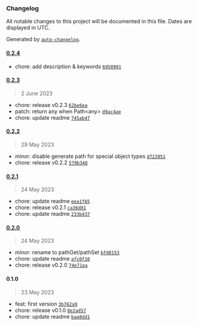 ### Changelog

All notable changes to this project will be documented in this file. Dates are displayed in UTC.

Generated by [`auto-changelog`](https://github.com/CookPete/auto-changelog).

#### [0.2.4](https://github.com/react-earth/object-standard-path/compare/0.2.3...0.2.4)

- chore: add description & keywords [`6958991`](https://github.com/react-earth/object-standard-path/commit/69589915271e67f3caded1addc7db44360708d9d)

#### [0.2.3](https://github.com/react-earth/object-standard-path/compare/0.2.2...0.2.3)

> 2 June 2023

- chore: release v0.2.3 [`62be6ea`](https://github.com/react-earth/object-standard-path/commit/62be6eab5fd15954905e67833707923639d66801)
- patch: return any when Path&lt;any&gt; [`d9ac4ae`](https://github.com/react-earth/object-standard-path/commit/d9ac4aea86fcacb4706162220d9eb01315316067)
- chore: update readme [`745ab47`](https://github.com/react-earth/object-standard-path/commit/745ab472e26408afbd8d54cba2cf1f5ff5a8b491)

#### [0.2.2](https://github.com/react-earth/object-standard-path/compare/0.2.1...0.2.2)

> 29 May 2023

- minor: disable generate path for special object types [`d722851`](https://github.com/react-earth/object-standard-path/commit/d7228515934bb83df6529a21c974c4ec59aaaa05)
- chore: release v0.2.2 [`579b348`](https://github.com/react-earth/object-standard-path/commit/579b348f76c7df05eeb0d1db9a5f1a947de6ac72)

#### [0.2.1](https://github.com/react-earth/object-standard-path/compare/0.2.0...0.2.1)

> 24 May 2023

- chore: update readme [`eea1f65`](https://github.com/react-earth/object-standard-path/commit/eea1f65733c7cc8845fed97b3605c8e55da2eeef)
- chore: release v0.2.1 [`ca36d81`](https://github.com/react-earth/object-standard-path/commit/ca36d81dc8180873367e7d1be6d346450cba40b7)
- chore: update readme [`233b437`](https://github.com/react-earth/object-standard-path/commit/233b43745ef9269f5a9a9c42bfa69cb6df8b86eb)

#### [0.2.0](https://github.com/react-earth/object-standard-path/compare/0.1.0...0.2.0)

> 24 May 2023

- minor: rename to pathGet/pathSet [`bfd8153`](https://github.com/react-earth/object-standard-path/commit/bfd8153b073ae4aeb286f1d0d753831e2e384c60)
- chore: update readme [`afc0f10`](https://github.com/react-earth/object-standard-path/commit/afc0f108a5b3cb3f4fb8be5414a9f9d1db971cfc)
- chore: release v0.2.0 [`74e71ea`](https://github.com/react-earth/object-standard-path/commit/74e71ea9f3b0256165466901dea5539963fcda6b)

#### 0.1.0

> 23 May 2023

- feat: first version [`3b762a9`](https://github.com/react-earth/object-standard-path/commit/3b762a92cb8682ac77a1e96dbe394055faaf293c)
- chore: release v0.1.0 [`8e2ad57`](https://github.com/react-earth/object-standard-path/commit/8e2ad5786d95847db8e7fcddb812fb4e67bcbe93)
- chore: update readme [`bae8dd1`](https://github.com/react-earth/object-standard-path/commit/bae8dd1583d6784f0573500bf1920c2c6dcd7288)
